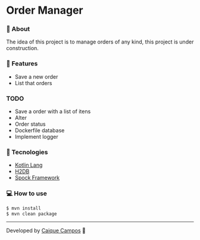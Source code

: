 # Order Manager

### 🚀 About

The idea of this project is to manage orders of any kind, this project is under construction.

### 📌 Features
* Save a new order
* List that orders

### TODO
* Save a order with a list of itens
* Alter
* Order status
* Dockerfile database
* Implement logger

### 🔨 Tecnologies
* [Kotlin Lang](https://kotlinlang.org/)
* [H2DB](https://www.h2database.com/html/main.html)
* [Spock Framework](https://spockframework.org/)

### 💻 How to use

```sh
$ mvn install
$ mvn clean package
```

---
Developed by [Caique Campos](https://www.linkedin.com/in/caiquecsx/) 🚀


